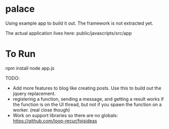 palace
======

Using example app to build it out. The framework is not extracted yet.

The actual application lives here: public/javascripts/src/app 

To Run
======
npm install
node app.js

TODO:
- Add more features to blog like creating posts. Use this to build out the jquery replacement.
- registering a function, sending a message, and getting a result works if the function is on the UI thread, but not if you spawn the function on a worker. (real close though)
- Work on support libraries so there are no globals: https://github.com/loop-recur/fpjsideas
